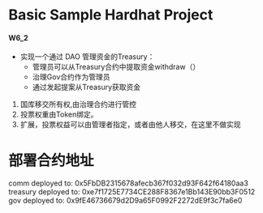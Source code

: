 # Basic Sample Hardhat Project
#### W6_2

* 实现⼀个通过 DAO 管理资⾦的Treasury：
   * 管理员可以从Treasury合约中提取资⾦withdraw（）
   * 治理Gov合约作为管理员
   * 通过发起提案从Treasury获取资⾦

1. 国库移交所有权,由治理合约进行管控
2. 投票权重由Token绑定。
3. 扩展，投票权益可以由管理者指定，或者由他人移交，在这里不做实现

# 部署合约地址
comm deployed to: 0x5FbDB2315678afecb367f032d93F642f64180aa3
treasury deployed to: 0xe7f1725E7734CE288F8367e1Bb143E90bb3F0512
gov deployed to: 0x9fE46736679d2D9a65F0992F2272dE9f3c7fa6e0